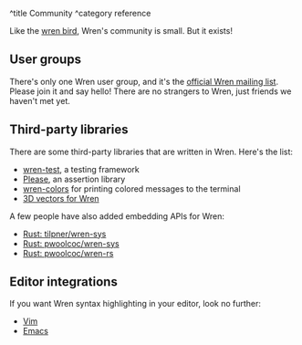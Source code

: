 ^title Community
^category reference

Like the [wren bird](https://en.wikipedia.org/wiki/Wren), Wren's community is
small. But it exists!

## User groups

There's only one Wren user group, and it's the [official Wren mailing
list](https://groups.google.com/forum/#!forum/wren-lang). Please join it and
say hello! There are no strangers to Wren, just friends we haven't met yet.

## Third-party libraries

There are some third-party libraries that are written in Wren. Here's the list:

- [wren-test](https://github.com/gsmaverick/wren-test), a testing framework
- [Please](https://github.com/EvanHahn/wren-please), an assertion library
- [wren-colors](https://github.com/gsmaverick/wren-colors) for printing colored
  messages to the terminal
- [3D vectors for Wren](https://github.com/EvanHahn/wren-vector3d)

A few people have also added embedding APIs for Wren:

- [Rust: tilpner/wren-sys](https://github.com/tilpner/wren-sys)
- [Rust: pwoolcoc/wren-sys](https://github.com/pwoolcoc/wren-sys)
- [Rust: pwoolcoc/wren-rs](https://github.com/pwoolcoc/wren-rs)

## Editor integrations

If you want Wren syntax highlighting in your editor, look no further:

- [Vim](https://github.com/lluchs/vim-wren)
- [Emacs](https://github.com/v2e4lisp/wren-mode.el)
